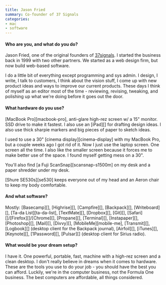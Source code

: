 ```yaml
---
title: Jason Fried
summary: Co-founder of 37 Signals
categories:
- mac
- software
---
```


#### Who are you, and what do you do?

Jason Fried, one of the original founders of [37signals](http://37signals.com/ "The web app company."). I started the business back in 1999 with two other partners. We started as a web design firm, but now build web-based software.

I do a little bit of everything except programming and sys admin. I design, I write, I talk to customers, I think about the vision stuff, I come up with new product ideas and ways to improve our current products. These days I think of myself as an editor most of the time - reviewing, revising, tweaking, and polishing up what we're doing before it goes out the door.

#### What hardware do you use?

[MacBook Pro][macbook-pro], anti-glare high-rez screen w/ a 15" monitor. SSD drive to make it fastest. I also use an [iPad][] for drafting design ideas. I also use thick sharpie markers and big pieces of paper to sketch ideas.

I used to use a 30" [cinema display][cinema-display] with my MacBook Pro, but a couple weeks ago I got rid of it. Now I just use the laptop screen. One screen all the time. I also like the smaller screen because it forces me to make better use of the space. I found myself getting mess on a 30".

You'll also find [a Fuji ScanSnap][scansnap-s1500m] on my desk and a paper shredder under my desk.

[Shure SE530s][se530] keeps everyone out of my head and an Aeron chair to keep my body comfortable.

#### And what software?

Mostly: [Basecamp][], [Highrise][], [Campfire][], [Backpack][], [Writeboard][], [Ta-da List][ta-da-list], [TextMate][], [Dropbox][], [Git][], [Safari][]/[Firefox][]/[Chrome][], [Propane][], [Terminal][], [Instapaper][], [Photoshop][], [Mail][], [Divvy][], [MobileMe][mobile-me], [Transmit][], [Logbook][] (desktop client for the Backpack journal), [Airfoil][], [iTunes][], [Keynote][], [1Password][], [Pulsar][] (desktop client for Sirius radio).

#### What would be your dream setup?

I have it. One powerful, portable, fast, machine with a high-rez screen and a clean desktop. I don't really believe in dreams when it comes to hardware. These are the tools you use to do your job - you should have the best you can afford. Luckily, we're in the computer business, not the Formula One business. The best computers are affordable, all things considered.